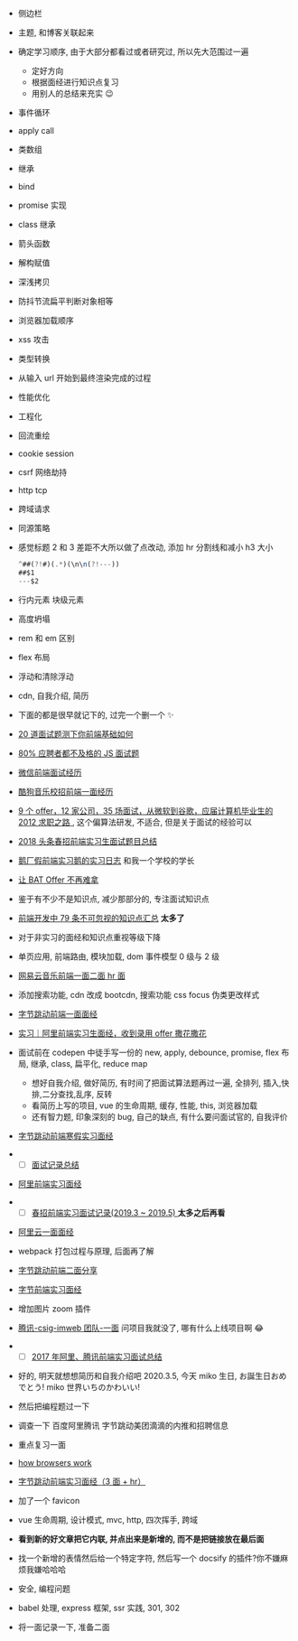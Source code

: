 - 侧边栏
- 主题, 和博客关联起来
- 确定学习顺序, 由于大部分都看过或者研究过, 所以先大范围过一遍

  - 定好方向
  - 根据面经进行知识点复习
  - 用别人的总结来充实 😉

- 事件循环
- apply call
- 类数组
- 继承
- bind
- promise 实现
- class 继承
- 箭头函数
- 解构赋值
- 深浅拷贝
- 防抖节流扁平判断对象相等
- 浏览器加载顺序
- xss 攻击
- 类型转换
- 从输入 url 开始到最终渲染完成的过程
- 性能优化
- 工程化
- 回流重绘
- cookie session
- csrf 网络劫持
- http tcp
- 跨域请求
- 同源策略
- 感觉标题 2 和 3 差距不大所以做了点改动, 添加 hr 分割线和减小 h3 大小

  ```javascript
  ^##(?!#)(.*)(\n\n(?!---))
  ##$1
  ---$2
  ```

- 行内元素 块级元素
- 高度坍塌
- rem 和 em 区别
- flex 布局
- 浮动和清除浮动
- cdn, 自我介绍, 简历
- 下面的都是很早就记下的, 过完一个删一个 ✨
- [20 道面试题测下你前端基础如何](https://zhuanlan.zhihu.com/p/40991873)
- [80% 应聘者都不及格的 JS 面试题](https://juejin.im/post/58cf180b0ce4630057d6727c)
- [微信前端面试经历](https://github.com/livoras/blog/issues/4)
- [酷狗音乐校招前端一面经历](https://segmentfault.com/a/1190000016828125)
- [9 个 offer，12 家公司，35 场面试，从微软到谷歌，应届计算机毕业生的 2012 求职之路 ](https://www.cnblogs.com/figure9/archive/2013/01/09/2853649.html), 这个偏算法研发, 不适合, 但是关于面试的经验可以
- [2018 头条春招前端实习生面试题目总结](https://juejin.im/post/5adc5d2f51882567183eb4a9)
- [鹅厂假前端实习鹅的实习日志](https://blog.csdn.net/u011748319/article/details/89062464) 和我一个学校的学长
- [让 BAT Offer 不再难拿](https://www.lindongzhou.com/article/bat-offer)
- 鉴于有不少不是知识点, 减少那部分的, 专注面试知识点
- [前端开发中 79 条不可忽视的知识点汇总](https://juejin.im/post/5d8989296fb9a06b1f147070) **太多了**
- 对于非实习的面经和知识点重视等级下降
- 单页应用, 前端路由, 模块加载, dom 事件模型 0 级与 2 级
- [网易云音乐前端一面二面 hr 面](https://www.nowcoder.com/discuss/69537?type=0&order=0&pos=452&page=1)
- 添加搜索功能, cdn 改成 bootcdn, 搜索功能 css focus 伪类更改样式
- [字节跳动前端一面面经](https://www.nowcoder.com/discuss/373775?type=2)
- [实习｜阿里前端实习生面经，收到录用 offer 撒花撒花](https://zhuanlan.zhihu.com/p/73723200)
- 面试前在 codepen 中徒手写一份的 new, apply, debounce, promise, flex 布局, 继承, class, 扁平化, reduce map
  - 想好自我介绍, 做好简历, 有时间了把面试算法题再过一遍, 全排列, 插入,快排,二分查找,乱序, 反转
  - 看简历上写的项目, vue 的生命周期, 缓存, 性能, this, 浏览器加载
  - 还有智力题, 印象深刻的 bug, 自己的缺点, 有什么要问面试官的, 自我评价
- [字节跳动前端寒假实习面经](https://www.nowcoder.com/discuss/353684?type=post&order=time&pos=&page=2)
- - [ ] [面试记录总结](https://github.com/CavsZhouyou/Front-End-Interview-Notebook/blob/master/%E9%9D%A2%E8%AF%95%E8%AE%B0%E5%BD%95/%E9%9D%A2%E8%AF%95%E8%AE%B0%E5%BD%95.md#1-2019-3-25-%E9%98%BF%E9%87%8C%E5%B7%B4%E5%B7%B4%E6%B7%98%E5%AE%9D%E4%B8%80%E9%9D%A2)
- [阿里前端实习面经](https://www.nowcoder.com/discuss/355875?type=post&order=time&pos=&page=1)
- - [ ] [春招前端实习面试记录(2019.3 ~ 2019.5) ](https://juejin.im/post/5cbbd2a0e51d456e8a12efaa) **太多之后再看**
- [阿里云一面面经](https://www.nowcoder.com/discuss/360529)
- webpack 打包过程与原理, 后面再了解
- [字节跳动前端二面分享](https://www.nowcoder.com/discuss/375111)
- [字节前端实习面经](https://www.nowcoder.com/discuss/355976?type=2)
- 增加图片 zoom 插件
- [腾讯-csig-imweb 团队-一面](https://messiahhh.github.io/blog/frontend/#%E8%85%BE%E8%AE%AF-csig-imweb%E5%9B%A2%E9%98%9F-%E4%B8%80%E9%9D%A2) 问项目我就没了, 哪有什么上线项目啊 😂
- - [ ] [2017 年阿里、腾讯前端实习面试总结](https://zhuanlan.zhihu.com/p/26528397)
- 好的, 明天就想想简历和自我介绍吧 2020.3.5, 今天 miko 生日, お誕生日おめでとう! miko 世界いちのかわいい!
- 然后把编程题过一下
- 调查一下 百度阿里腾讯 字节跳动美团滴滴的内推和招聘信息
- 重点复习一面
- [how browsers work](https://www.html5rocks.com/zh/tutorials/internals/howbrowserswork/)
- [字节跳动前端实习面经（3 面 + hr）](https://www.nowcoder.com/discuss/372363)
- 加了一个 favicon
- vue 生命周期, 设计模式, mvc, http, 四次挥手, 跨域
- **看到新的好文章把它内联, 并点出来是新增的, 而不是把链接放在最后面**
- 找一个新增的表情然后给一个特定字符, 然后写一个 docsify 的插件?你不嫌麻烦我嫌哈哈哈
- 安全, 编程问题
- babel 处理, express 框架, ssr 实践, 301, 302
- 将一面记录一下, 准备二面
